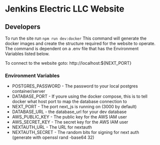 # Jenkins Electric LLC Website

## Developers

To run the site run `npm run dev:docker`
This command will generate the docker images and create
the structure required for the website to operate.
The command is dependent on a .env file that has the
Environment Variables listed below.

To connect to the website goto: http://localhost:${NEXT_PORT}

### Environment Variables

- POSTGRES_PASSWORD - The password to your local postgres container/server
- DATABASE_PORT - If youre using the docker compose, this is to tell docker what host port to map the database connection to
- NEXT_PORT - The port next_js is running on (3000 by default)
- DATABASE_URL - the database_url for your dev database
- AWS_PUBLIC_KEY - The public key for the AWS IAM user
- AWS_SECRET_KEY - The secret key for the AWS IAM user
- NEXTAUTH_URL - The URL for nextauth
- NEXTAUTH_SECRET - The random bits for signing for next auth (generate with openssl rand -base64 32)
